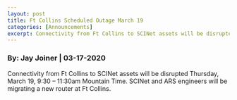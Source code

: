 ```yaml
---
layout: post
title: Ft Collins Scheduled Outage March 19
categories: [Announcements]
excerpt: Connectivity from Ft Collins to SCINet assets will be disrupted Thursday, March 19, 9:30 – 11:30am Mountain Time.
---
```

### By: Jay Joiner  |  03-17-2020 

Connectivity from Ft Collins to SCINet assets will be disrupted Thursday, March 19, 9:30 – 11:30am Mountain Time. SCINet and ARS engineers will be migrating a new router at Ft Collins.
